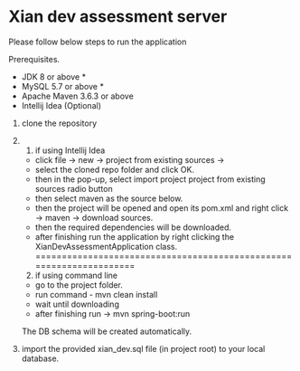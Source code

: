 # Xian dev assessment server

Please follow below steps to run the application

Prerequisites.

* JDK 8 or above *
* MySQL 5.7 or above *
* Apache Maven 3.6.3 or above
* Intellij Idea (Optional)

1. clone the repository

2. 1. if using Intellij Idea 
    * click file -> new -> project from existing sources -> 
    * select the cloned repo folder and click OK. 
    * then in the pop-up, select import project project from existing sources radio button 
    * then select maven as the source below.
    * then the project will be opened and open its pom.xml and 
    right click -> maven -> download sources. 
    * then the required dependencies will be downloaded.
    * after finishing run the application by right clicking the
    XianDevAssessmentApplication class.  
====================================================================

    2. if using command line
    * go to the project folder.
    * run command - mvn clean install
    * wait until downloading
    * after finishing run -> mvn spring-boot:run 

   The DB schema will be created automatically.

3. import the provided xian_dev.sql file (in project root) to your local database.